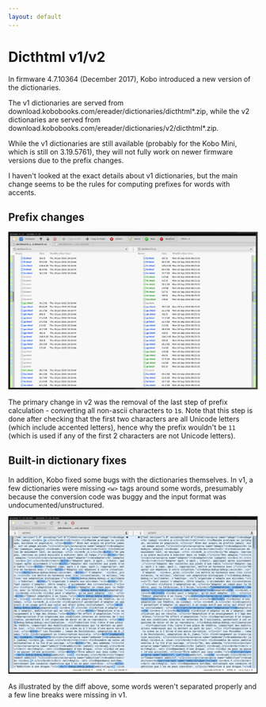 ```yaml
---
layout: default
---
```


# Dicthtml v1/v2
In firmware 4.7.10364 (December 2017), Kobo introduced a new version of the dictionaries.

The v1 dictionaries are served from download.kobobooks.com/ereader/dictionaries/dicthtml\*.zip, while the v2 dictionaries are served from download.kobobooks.com/ereader/dictionaries/v2/dicthtml\*.zip.

While the v1 dictionaries are still available (probably for the Kobo Mini, which is still on 3.19.5761), they will not fully work on newer firmware versions due to the prefix changes.

I haven't looked at the exact details about v1 dictionaries, but the main change seems to be the rules for computing prefixes for words with accents.

## Prefix changes

![](v1v2-1.png)

The primary change in v2 was the removal of the last step of prefix calculation - converting all non-ascii characters to `1`s. Note that this step is done after checking that the first two characters are all Unicode letters (which include accented letters), hence why the prefix wouldn't be `11` (which is used if any of the first 2 characters are not Unicode letters).

## Built-in dictionary fixes

In addition, Kobo fixed some bugs with the dictionaries themselves. In v1, a few dictionaries were missing `<w>` tags around some words, presumably because the conversion code was buggy and the input format was undocumented/unstructured.

![](v1v2-2.png)

As illustrated by the diff above, some words weren't separated properly and a few line breaks were missing in v1.